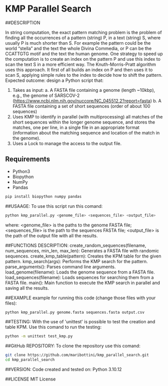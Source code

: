 # KMP Parallel Search
##DESCRIPTION

In string computation, the exact pattern matching problem is the problem of
finding all the occurrences of a pattern (string) P, in a text (string) S, where usually P is much
shorter than S. For example the pattern could be the world “stella” and the text the whole Divina
Commedia, or P can be the CCATTGTG motif and the text the human genome.
One strategy to speed up the computation is to create an index on the pattern P and use this index to
scan the text S in a more efficient way.
The Knuth-Morris-Pratt algorithm uses this approach. It first of all builds an index on P and then
uses it to scan S, applying simple rules to the index to decide how to shift the pattern.
Expected outcome: design a Python script that:
1. Takes as input:
a. A FASTA file containing a genome (length ~10kbp), e.g., the genome of SARSCOV-2 (https://www.ncbi.nlm.nih.gov/nuccore/NC_045512.2?report=fasta)
b. A FASTA file containing a set of short sequences (order of about 100 sequences)
2. Uses KMP to identify in parallel (with multiprocessing) all matches of the short sequences
within the longer genome sequence, and stores the matches, one per line, in a single file in
an appropriate format (information about the matching sequence and location of the match
in the genome).
3. Uses a Lock to manage the access to the output file.

## Requirements

- Python3
- Biopython
- NumPy
- Pandas

```bash
pip install biopython numpy pandas
```

##USAAGE:
To use this script run this comand:
```bash
python kmp_parallel.py <genome_file> <sequences_file> <output_file>
```
where:
<genome_file> is the paths to the genome FASTA file;
<sequences_file> is the path to the sequences FASTA file;
<output_file> is the path of the output file with all the results.

##FUNCTIONS DESCRIPTION:
create_random_sequences(filename, num_sequences, min_len, max_len): Generates a FASTA file with randomic sequences.
create_kmp_table(pattern): Creates the KPM table for the given pattern.
kmp_search(args): Performs the KMP search for the pattern.
parse_arguments(): Parses command line arguments.
load_genome(filename): Loads the genome sequence from a FASTA file.
load_sequences(filename): Loads sequences for searching them from a FASTA file.
main(): Main function to execute the KMP search in parallel and saving all the results.

##EXAMPLE
example for running this code (change those files with your files):
```bash
python kmp_parallel.py genome.fasta sequences.fasta output.csv
```

##TESTING:
With the use of 'unittest' is possible to test the creation and table KPM.
Use this comand to run the testing:
```bash
python -m unittest test_kmp.py
```

##GitHub REPOSITORY:
To clone the repository use this comand:
```bash
git clone https://github.com/maribottini/kmp_parallel_search.git
cd kmp_parallel_search

```

##VERSION:
Code created and tested on:
Python 3.10.12

##LICENSE
MIT License
